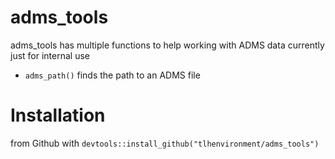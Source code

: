 # adms_tools
adms_tools has multiple functions to help working with ADMS data
currently just for internal use

- `adms_path()` finds the path to an ADMS file


# Installation
from Github with `devtools::install_github("tlhenvironment/adms_tools")`

